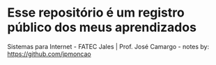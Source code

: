 # Esse repositório é um registro público dos meus aprendizados
Sistemas para Internet - FATEC Jales | Prof. José Camargo -
notes by: https://github.com/jpmoncao